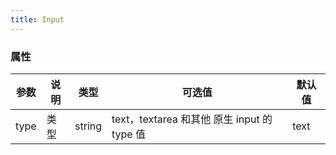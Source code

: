 ```yaml
---
title: Input
---
```


<script>
    export default {
        data() {
           return {
                model: "",
                model2: "",
                model3: "",
                pwd: "",
                textarea: "",
                textarea1: "",
                textarea2: "",
                modules: [
                {
                    key: "basic",
                    title: "基础用法",
                    source: 
                    `<ml-input v-model="model" placeholder="请输入内容"></ml-input>`
                },
                {
                    key: "disabled",
                    title: "禁用状态",
                    tips: "通过 <code>disabled</code> 属性指定是否禁用 input 组件",
                    source: `<ml-input v-model="model" placeholder="请输入内容" disabled></ml-input>`
                },
                {
                    key: "clearable",
                    title: "可清空",
                    tips: "使用 <code>clearable</code> 属性即可得到一个可清空的输入框",
                    source: `<ml-input 
                    v-model="model" 
                    placeholder="请输入内容" 
                    clearable>
                    </ml-input>`
                },
                {
                    key: "password",
                    title: "密码框",
                    tips: "使用 <code>show-password</code> 属性即可得到一个可切换显示隐藏的密码框",
                    source: `<ml-input type="password" v-model="model" show-password></ml-input>`
                },
                {
                    key: "textarea",
                    title: "文本域",
                    desc: "用于输入多行文本信息，通过将 type 属性的值指定为 textarea。",
                    tips: "文本域高度可通过 <code>rows</code> 属性控制",
                    source: `<ml-input 
                        type="textarea" 
                        v-model="textarea" 
                        placeholder="请输入内容"  
                        :rows="2">
                    </ml-input>`
                }, {
                    key: "autosize",
                    title: "可自适应文本高度的文本域",
                    desc: "通过设置 <code>autosize</code> 属性可以使得文本域的高度能够根据文本内容自动进行调整，并且 <code>autosize</code> 还可以设定为一个对象，指定最小行数和最大行数。",
                    source: `<ml-input
                    type="textarea"
                    :autosize="{ minRows: 2, maxRows: 4}"
                    placeholder="请输入内容"
                    v-model="textarea2">
                    </ml-input>`
                }
            ]
           }
        }
    }
</script>

<block title="Input 输入框" desc="通过鼠标或键盘输入字符" :modules="modules">
    <template slot="basic">
        <ml-input v-model="model" placeholder="请输入内容"></ml-input>
    </template>
    <template slot="disabled">
        <ml-input v-model="model2" placeholder="请输入内容" disabled></ml-input>
    </template>
    <template slot="clearable">
        <ml-input v-model="model3" placeholder="请输入内容" clearable></ml-input>
    </template>
     <template slot="password">
        <ml-input type="password" v-model="pwd" show-password></ml-input>
    </template>
    <template slot="textarea">
        <ml-input type="textarea" v-model="textarea" placeholder="请输入内容"  :rows="2"></ml-input>
    </template>
    <template slot="autosize">
    <ml-input
        type="textarea"
        :autosize="{ minRows: 2, maxRows: 4}"
        placeholder="请输入内容"
        v-model="textarea2">
    </ml-input>
    </template>
</block>

<style lang="scss">
 .ml-input {
     width: 240px;
 }
 .ml-textarea {
      width: 400px;
 }
</style>

### 属性

| 参数 | 说明 | 类型   | 可选值                                      | 默认值 |
| ---- | ---- | ------ | ------------------------------------------- | ------ |
| type | 类型 | string | text，textarea 和其他 原生 input 的 type 值 | text   |
